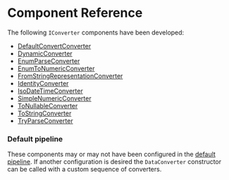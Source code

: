 # Component Reference

The following `IConverter` components have been developed:

* [DefaultConvertConverter](default.md)
* [DynamicConverter](dynamic.md)
* [EnumParseConverter](enumParse.md)
* [EnumToNumericConverter](enumToNum.md)
* [FromStringRepresentationConverter](fromStringRep.md)
* [IdentityConverter](identity.md)
* [IsoDateTimeConverter](isoDate.md)
* [SimpleNumericConverter](simpleNum.md)
* [ToNullableConverter](toNullable.md)
* [ToStringConverter](toString.md)
* [TryParseConverter](tryParse.md)

### Default pipeline
These components may or may not have been configured in the [default pipeline](pipeline.md). If another configuration is desired the `DataConverter` constructor can be called with a custom sequence of converters.

